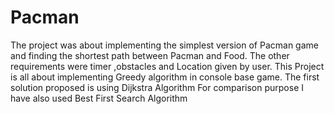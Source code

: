 # Pacman
The project was about implementing the simplest version of Pacman game and finding the shortest path between Pacman and Food. The other requirements were timer ,obstacles and Location given by user. This Project is all about implementing Greedy algorithm in console base game.
The first solution proposed is using Dijkstra Algorithm 
For comparison purpose I have also used  Best First Search Algorithm 
